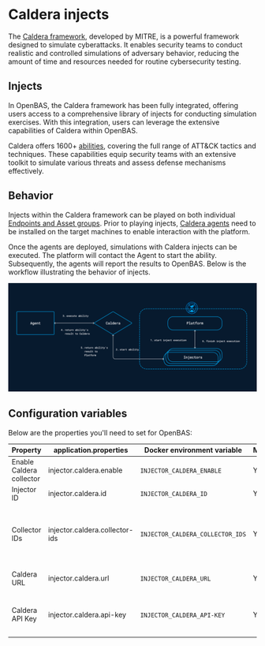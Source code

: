 # Caldera injects

The [Caldera framework](https://caldera.mitre.org/), developed by MITRE, is a powerful framework designed to simulate cyberattacks. It enables security teams to conduct realistic and controlled simulations of adversary behavior, reducing the amount of time and resources needed for routine cybersecurity testing.

## Injects

In OpenBAS, the Caldera framework has been fully integrated, offering users access to a comprehensive library of injects for conducting simulation exercises. With this integration, users can leverage the extensive capabilities of Caldera within OpenBAS.

Caldera offers 1600+ [abilities](https://caldera.readthedocs.io/en/latest/Learning-the-terminology.html#abilities-and-adversaries), covering the full range of ATT&CK tactics and techniques. These capabilities equip security teams with an extensive toolkit to simulate various threats and assess defense mechanisms effectively.

<!-- screenshot of the window "Integrations > Injectors > Caldera" with a nice list of injects -->


## Behavior

Injects within the Caldera framework can be played on both individual [Endpoints and Asset groups](assets.md). Prior to playing injects, [Caldera agents](injectors.md#agent-section) need to be installed on the target machines to enable interaction with the platform.

Once the agents are deployed, simulations with Caldera injects can be executed. The platform will contact the Agent to start the ability. Subsequently, the agents will report the results to OpenBAS. Below is the workflow illustrating the behavior of injects.

![Async workflow](assets/inject-caldera.png)


## Configuration variables

<!-- cette partie n'est plus d'actualité maintenant que Caldera est built-in, non ? à supprimer ? Si ce n'est pas à supprimer, c'est à migrer dans une page de configuration, pas dans une page "usage" -->

Below are the properties you'll need to set for OpenBAS:

| Property                 | application.properties         | Docker environment variable      | Mandatory | Description                                              |
|--------------------------|--------------------------------|----------------------------------|-----------|----------------------------------------------------------|
| Enable Caldera collector | injector.caldera.enable        | `INJECTOR_CALDERA_ENABLE`        | Yes       | Enable the Caldera injector.                             |
| Injector ID              | injector.caldera.id            | `INJECTOR_CALDERA_ID`            | Yes       | The ID of the injector.                                  |
| Collector IDs            | injector.caldera.collector-ids | `INJECTOR_CALDERA_COLLECTOR_IDS` | Yes       | The collector IDs compatible with the injection process. |
| Caldera URL              | injector.caldera.url           | `INJECTOR_CALDERA_URL`           | Yes       | The URL of the Caldera instance.                         |
| Caldera API Key          | injector.caldera.api-key       | `INJECTOR_CALDERA_API-KEY`       | Yes       | The API Key for the rest API of the Caldera instance.    |

